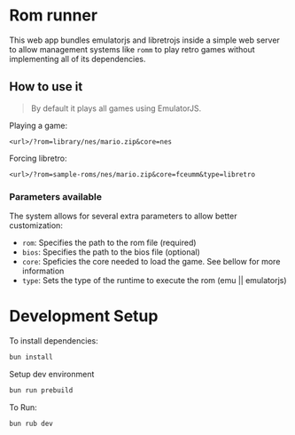 # Rom runner

This web app bundles emulatorjs and libretrojs inside a simple web server to allow management systems like `romm` to play retro games without implementing all of its dependencies.

## How to use it


> By default it plays all games using EmulatorJS.

Playing a game:

```
<url>/?rom=library/nes/mario.zip&core=nes
```

Forcing libretro:
 
```
<url>/?rom=sample-roms/nes/mario.zip&core=fceumm&type=libretro
```


### Parameters available

The system allows for several extra parameters to allow better customization:

- `rom`: Specifies the path to the rom file (required)
- `bios`: Specifies the path to the bios file (optional)
- `core`: Speficies the core needed to load the game. See bellow for more information
- `type`: Sets the type of the runtime to execute the rom (emu || emulatorjs)


# Development Setup

To install dependencies:

```bash
bun install
```

Setup dev environment

```bash
bun run prebuild
```

To Run:

``` bash
bun rub dev
```
